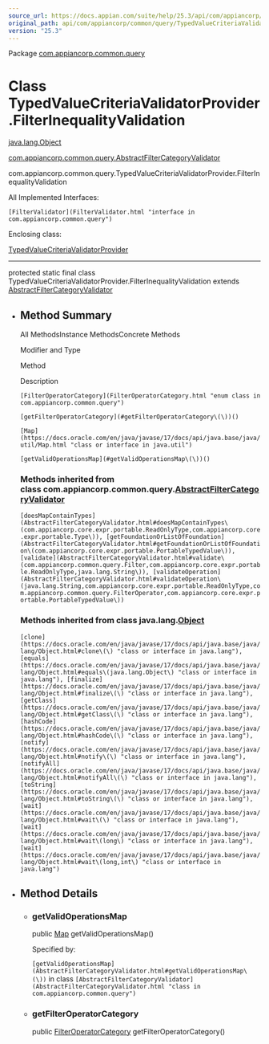 ```yaml
---
source_url: https://docs.appian.com/suite/help/25.3/api/com/appiancorp/common/query/TypedValueCriteriaValidatorProvider.FilterInequalityValidation.html
original_path: api/com/appiancorp/common/query/TypedValueCriteriaValidatorProvider.FilterInequalityValidation.html
version: "25.3"
---
```


Package [com.appiancorp.common.query](package-summary.html)

# Class TypedValueCriteriaValidatorProvider.FilterInequalityValidation

[java.lang.Object](https://docs.oracle.com/en/java/javase/17/docs/api/java.base/java/lang/Object.html "class or interface in java.lang")

[com.appiancorp.common.query.AbstractFilterCategoryValidator](AbstractFilterCategoryValidator.html "class in com.appiancorp.common.query")

com.appiancorp.common.query.TypedValueCriteriaValidatorProvider.FilterInequalityValidation

All Implemented Interfaces:

`[FilterValidator](FilterValidator.html "interface in com.appiancorp.common.query")`

Enclosing class:

[TypedValueCriteriaValidatorProvider](TypedValueCriteriaValidatorProvider.html "class in com.appiancorp.common.query")

* * *

protected static final class TypedValueCriteriaValidatorProvider.FilterInequalityValidation extends [AbstractFilterCategoryValidator](AbstractFilterCategoryValidator.html "class in com.appiancorp.common.query")

-   ## Method Summary

    All MethodsInstance MethodsConcrete Methods

    Modifier and Type

    Method

    Description

    `[FilterOperatorCategory](FilterOperatorCategory.html "enum class in com.appiancorp.common.query")`

    `[getFilterOperatorCategory](#getFilterOperatorCategory\(\))()`

    `[Map](https://docs.oracle.com/en/java/javase/17/docs/api/java.base/java/util/Map.html "class or interface in java.util")`

    `[getValidOperationsMap](#getValidOperationsMap\(\))()`

    ### Methods inherited from class com.appiancorp.common.query.[AbstractFilterCategoryValidator](AbstractFilterCategoryValidator.html "class in com.appiancorp.common.query")

    `[doesMapContainTypes](AbstractFilterCategoryValidator.html#doesMapContainTypes\(com.appiancorp.core.expr.portable.ReadOnlyType,com.appiancorp.core.expr.portable.Type\)), [getFoundationOrListOfFoundation](AbstractFilterCategoryValidator.html#getFoundationOrListOfFoundation\(com.appiancorp.core.expr.portable.PortableTypedValue\)), [validate](AbstractFilterCategoryValidator.html#validate\(com.appiancorp.common.query.Filter,com.appiancorp.core.expr.portable.ReadOnlyType,java.lang.String\)), [validateOperation](AbstractFilterCategoryValidator.html#validateOperation\(java.lang.String,com.appiancorp.core.expr.portable.ReadOnlyType,com.appiancorp.common.query.FilterOperator,com.appiancorp.core.expr.portable.PortableTypedValue\))`

    ### Methods inherited from class java.lang.[Object](https://docs.oracle.com/en/java/javase/17/docs/api/java.base/java/lang/Object.html "class or interface in java.lang")

    `[clone](https://docs.oracle.com/en/java/javase/17/docs/api/java.base/java/lang/Object.html#clone\(\) "class or interface in java.lang"), [equals](https://docs.oracle.com/en/java/javase/17/docs/api/java.base/java/lang/Object.html#equals\(java.lang.Object\) "class or interface in java.lang"), [finalize](https://docs.oracle.com/en/java/javase/17/docs/api/java.base/java/lang/Object.html#finalize\(\) "class or interface in java.lang"), [getClass](https://docs.oracle.com/en/java/javase/17/docs/api/java.base/java/lang/Object.html#getClass\(\) "class or interface in java.lang"), [hashCode](https://docs.oracle.com/en/java/javase/17/docs/api/java.base/java/lang/Object.html#hashCode\(\) "class or interface in java.lang"), [notify](https://docs.oracle.com/en/java/javase/17/docs/api/java.base/java/lang/Object.html#notify\(\) "class or interface in java.lang"), [notifyAll](https://docs.oracle.com/en/java/javase/17/docs/api/java.base/java/lang/Object.html#notifyAll\(\) "class or interface in java.lang"), [toString](https://docs.oracle.com/en/java/javase/17/docs/api/java.base/java/lang/Object.html#toString\(\) "class or interface in java.lang"), [wait](https://docs.oracle.com/en/java/javase/17/docs/api/java.base/java/lang/Object.html#wait\(\) "class or interface in java.lang"), [wait](https://docs.oracle.com/en/java/javase/17/docs/api/java.base/java/lang/Object.html#wait\(long\) "class or interface in java.lang"), [wait](https://docs.oracle.com/en/java/javase/17/docs/api/java.base/java/lang/Object.html#wait\(long,int\) "class or interface in java.lang")`

-   ## Method Details

    -   ### getValidOperationsMap

        public [Map](https://docs.oracle.com/en/java/javase/17/docs/api/java.base/java/util/Map.html "class or interface in java.util") getValidOperationsMap()

        Specified by:

        `[getValidOperationsMap](AbstractFilterCategoryValidator.html#getValidOperationsMap\(\))` in class `[AbstractFilterCategoryValidator](AbstractFilterCategoryValidator.html "class in com.appiancorp.common.query")`

    -   ### getFilterOperatorCategory

        public [FilterOperatorCategory](FilterOperatorCategory.html "enum class in com.appiancorp.common.query") getFilterOperatorCategory()
